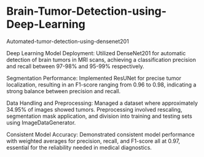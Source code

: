 # Brain-Tumor-Detection-using- Deep-Learning
Automated-tumor-detection-using-densenet201


Deep Learning Model Deployment: Utilized DenseNet201 for automatic detection of brain tumors in MRI scans, achieving a classification precision and recall between 97-98% and 95-99% respectively.

Segmentation Performance: Implemented ResUNet for precise tumor localization, resulting in an F1-score ranging from 0.96 to 0.98, indicating a strong balance between precision and recall.

Data Handling and Preprocessing: Managed a dataset where approximately 34.95% of images showed tumors. Preprocessing involved rescaling, segmentation mask application, and division into training and testing sets using ImageDataGenerator.

Consistent Model Accuracy: Demonstrated consistent model performance with weighted averages for precision, recall, and F1-score all at 0.97, essential for the reliability needed in medical diagnostics.


